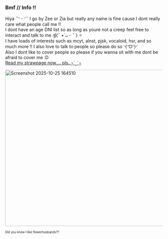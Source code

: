 ### Bmf // Info !!

Hiya ˶ᵔ ᵕ ᵔ˶ I go by Zee or Zia but really any name is  fine cause I dont really care what people call me !!</br>
I dont have an age DNI list so as long as youre not a creep feel free to interact and talk to me ദ്ദി(˵ •̀ ᴗ - ˵ ) ✧</br>
I have loads of interests such as mcyt, alnst, pjsk, vocaloid, hsr, and so much more !! I also love to talk to people so please do so ◝(ᵔᗜᵔ)◜</br>
Also I dont like to cover people so please if you wanna sit with me dont be afraid to cover me :D </br>
[Read my strawpage now.... pls..¬`‸´¬](https://zeepzap.straw.page)</br>

<img width="864" height="499" alt="Screenshot 2025-10-25 164510" src="https://github.com/user-attachments/assets/f1cd8ee7-774c-44d9-824e-873bd3c58f77" />


<sub><small>Did you know I like flowerhusbands?? </small></sub>

